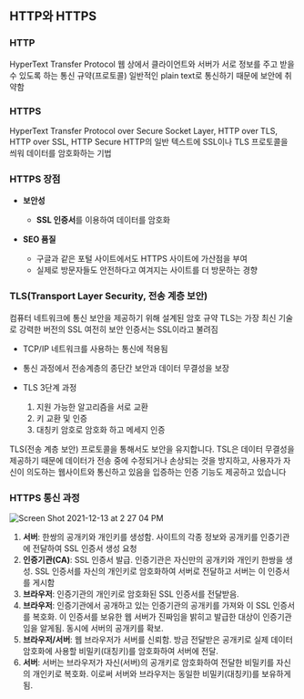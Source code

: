 ## HTTP와 HTTPS

### HTTP

HyperText Transfer Protocol
웹 상에서 클라이언트와 서버가 서로 정보를 주고 받을 수 있도록 하는 통신 규약(프로토콜)
일반적인 plain text로 통신하기 때문에 보안에 취약함

### HTTPS

HyperText Transfer Protocol over Secure Socket Layer, HTTP over TLS, HTTP over SSL, HTTP Secure
HTTP의 일반 텍스트에 SSL이나 TLS 프로토콜을 씌워 데이터를 암호화하는 기법

### HTTPS 장점

- **보안성**

  - **SSL 인증서**를 이용하여 데이터를 암호화

- **SEO 품질**
  - 구글과 같은 포털 사이트에서도 HTTPS 사이트에 가산점을 부여
  - 실제로 방문자들도 안전하다고 여겨지는 사이트를 더 방문하는 경향

### TLS(Transport Layer Security, 전송 계층 보안)

컴퓨터 네트워크에 통신 보안을 제공하기 위해 설계된 암호 규약
TLS는 가장 최신 기술로 강력한 버전의 SSL
여전히 보안 인증서는 SSL이라고 불려짐

- TCP/IP 네트워크를 사용하는 통신에 적용됨
- 통신 과정에서 전송계층의 종단간 보안과 데이터 무결성을 보장

- TLS 3단계 과정
  1. 지원 가능한 알고리즘을 서로 교환
  2. 키 교환 및 인증
  3. 대칭키 암호로 암호화 하고 메세지 인증

TLS(전송 계층 보안) 프로토콜을 통해서도 보안을 유지합니다. TSL은 데이터 무결성을 제공하기 때문에 데이터가 전송 중에 수정되거나 손상되는 것을 방지하고, 사용자가 자신이 의도하는 웹사이트와 통신하고 있음을 입증하는 인증 기능도 제공하고 있습니다

### HTTPS 통신 과정

![Screen Shot 2021-12-13 at 2 27 04 PM](https://user-images.githubusercontent.com/38246878/145757280-0a049fb3-597c-42c3-928c-2124185e0248.png)

1. **서버**: 한쌍의 공개키와 개인키를 생성함. 사이트의 각종 정보와 공개키를 인증기관에 전달하여 SSL 인증서 생성 요청
2. **인증기관(CA)**: SSL 인증서 발급. 인증기관은 자신만의 공개키와 개인키 한쌍을 생성. SSL 인증서를 자신의 개인키로 암호화하여 서버로 전달하고 서버는 이 인증서를 게시함
3. **브라우저**: 인증기관의 개인키로 암호화된 SSL 인증서를 전달받음.
4. **브라우저**: 인증기관에서 공개하고 있는 인증기관의 공개키를 가져와 이 SSL 인증서를 복호화. 이 인증서를 보유한 웹 서버가 진짜임을 밝히고 발급한 대상이 인증기관임을 알게됨. 동시에 서버의 공개키를 확보.
5. **브라우저/서버**: 웹 브라우저가 서버를 신뢰함. 방금 전달받은 공개키로 실제 데이터 암호화에 사용할 비밀키(대칭키)를 암호화하여 서버에 전달.
6. **서버**: 서버는 브라우저가 자신(서버)의 공개키로 암호화하여 전달한 비밀키를 자신의 개인키로 복호화. 이로써 서버와 브라우저는 동일한 비밀키(대칭키)를 보유하게 됨.
